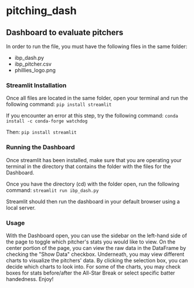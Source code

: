 # pitching_dash
## Dashboard to evaluate pitchers

In order to run the file, you must have the following files in the same folder:
* ibp_dash.py
* ibp_pitcher.csv
* phillies_logo.png

### Streamlit Installation
Once all files are located in the same folder, open your terminal and run the following command:
`pip install streamlit`

If you encounter an error at this step, try the following command:
`conda install -c conda-forge watchdog`

Then:
`pip install streamlit`

### Running the Dashboard
Once streamlit has been installed, make sure that you are operating your terminal in the directory that contains the folder with the files for the Dashboard.

Once you have the directory (cd) with the folder open, run the following command:
`streamlit run ibp_dash.py`

Streamlit should then run the dashboard in your default browser using a local server.

### Usage
With the Dashboard open, you can use the sidebar on the left-hand side of the page to toggle which pitcher's stats you would like to view. On the center portion of the page, you can view the raw data in the DataFrame by checking the "Show Data" checkbox. Underneath, you may view different charts to visualize the pitchers' data. By clicking the selection box, you can decide which charts to look into. For some of the charts, you may check boxes for stats before/after the All-Star Break or select specific batter handedness. Enjoy!

